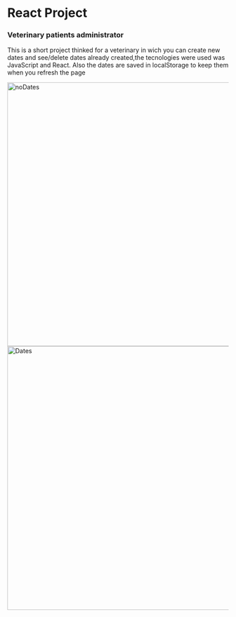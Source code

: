 <h1>React Project</h1>
<h3>Veterinary patients administrator</h3>
<p>This is a short project thinked for a veterinary in wich you can create new dates and see/delete dates already created,the tecnologies were used was JavaScript and React. Also the dates are saved in localStorage to keep them when you refresh the page</p>
<div style={{display:"flex", flexDirection:"row", alignItems:"center"}}>
 <img src="https://res.cloudinary.com/duvva0ega/image/upload/v1666826346/Captura_de_pantalla_58_lnvbkx.png" alt="noDates" width="1000" height="600"/>
 <img src="https://res.cloudinary.com/duvva0ega/image/upload/v1666826340/Captura_de_pantalla_57_w5a6s9.png" alt="Dates" width="1000" height="600"/>
</div>
 
